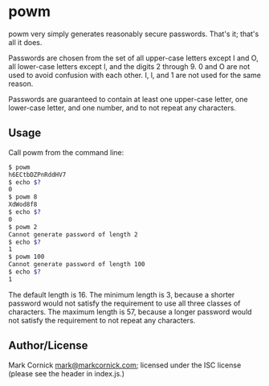 # powm

powm very simply generates reasonably secure passwords. That's it; that's
all it does.

Passwords are chosen from the set of all upper-case letters except I and
O, all lower-case letters except l, and the digits 2 through 9. 0 and O
are not used to avoid confusion with each other. I, l, and 1 are not
used for the same reason.

Passwords are guaranteed to contain at least one upper-case letter, one
lower-case letter, and one number, and to not repeat any characters.

## Usage

Call powm from the command line:

```bash
$ powm
h6ECtbDZPnRddHV7
$ echo $?
0
$ powm 8
XdWod8f8
$ echo $?
0
$ powm 2
Cannot generate password of length 2
$ echo $?
1
$ powm 100
Cannot generate password of length 100
$ echo $?
1
```

The default length is 16. The minimum length is 3, because a shorter password
would not satisfy the requirement to use all three classes of characters. The
maximum length is 57, because a longer password would not satisfy the
requirement to not repeat any characters.

## Author/License

Mark Cornick <mark@markcornick.com>; licensed under the ISC license (please
see the header in index.js.)
